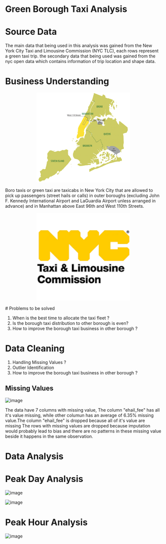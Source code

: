 # Green Borough Taxi Analysis

# Source Data 

The main data that being used in this analysis was gained from the New York City Taxi and Limousine Commission (NYC TLC), each rows represent a green taxi trip. the secondary data that being used was gained from the nyc open data which contains information of trip location and shape data.

# Business Understanding
<p align="center">
<img src="images/Boro-Taxi-4.png" alt="Image Description" width="300"/>
</p>
Boro taxis or green taxi are taxicabs in New York City that are allowed to pick up passengers (street hails or calls) in outer boroughs (excluding John F. Kennedy International Airport and LaGuardia Airport unless arranged in advance) and in Manhattan above East 96th and West 110th Streets.
<p align="center">
<img src="images/NYC.png" alt="Image Description" width="300"/>
</p>
# Problems to be solved

<ol>
  <li>When is the best time to allocate the taxi fleet ?</li>
  <li>Is the borough taxi distribution to other borough is even? </li>
  <li>How to improve the borough taxi business in other borough ?</li>
</ol>

# Data Cleaning

<ol>
  <li> Handling Missing Values ?</li>
  <li> Outlier Identification </li>
  <li>How to improve the borough taxi business in other borough ?</li>
</ol>

## Missing Values

![image](https://github.com/bintangrizqikhairullah/Green-Borough-Taxi-Trip-Analysis/assets/101108509/c9ddcc22-5290-411e-8f47-306b9ffe9af1)

The data have 7 columns with missing value, The column "ehail_fee" has all it's value missing, while other columun has an average of 6.35% missing value.The column "ehail_fee" is dropped because all of it's value are missing The rows with missing values are dropped because imputation would probably lead to bias and there are no patterns in these missing value beside it happens in the same observation.

# Data Analysis

# Peak Day Analysis

![image](https://github.com/bintangrizqikhairullah/Green-Borough-Taxi-Trip-Analysis/assets/101108509/62be0ead-9c70-458e-98b6-27de1a097a91)

![image](https://github.com/bintangrizqikhairullah/Green-Borough-Taxi-Trip-Analysis/assets/101108509/fedf36b5-bc71-4d98-9324-a35597fe3d61)

# Peak Hour Analysis

![image](https://github.com/bintangrizqikhairullah/Green-Borough-Taxi-Trip-Analysis/assets/101108509/bcdece7e-1e64-43ac-8d98-4eb65447a66b)
